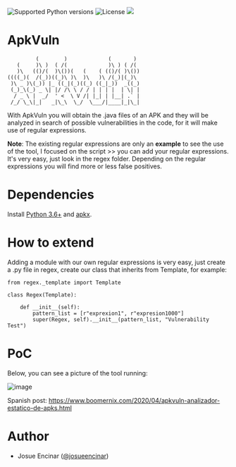 ![Supported Python versions](https://img.shields.io/badge/python-3.6+-blue.svg?style=flat-square&logo=python)
![License](https://img.shields.io/badge/license-GNU-green.svg?style=flat-square&logo=gnu)
![](https://img.shields.io/badge/Works%20in%20Linux-purple.svg?style=flat-square&logo=debian)

# ApkVuln

```
         (        )             (       ) 
   (     )\ )  ( /(             )\ ) ( /( 
   )\   (()/(  )\())(   (    ( (()/( )\())
((((_)(  /(_))((_)\ )\  )\   )\ /(_)|(_)\ 
 )\ _ )\(_)) |_ ((_|(_)((_) ((_|_))  _((_)
 (_)_\(_) _ \| |/ /\ \ / / | | | |  | \| |
  / _ \ |  _/  ' <  \ V /| |_| | |__| .` |
 /_/ \_\|_|   _|\_\  \_/  \___/|____|_|\_|

```

With ApkVuln you will obtain the .java files of an APK and they will be analyzed in search of possible vulnerabilities in the code, for it will make use of regular expressions.

 **Note**: The existing regular expressions are only an **example** to see the use of the tool, I focused on the script >> you can add your regular expressions. It's very easy, just look in the regex folder. Depending on the regular expressions you will find more or less false positives.

# Dependencies

Install [Python 3.6+](https://www.python.org/) and [apkx](https://github.com/b-mueller/apkx).

# How to extend

Adding a module with our own regular expressions is very easy, just create a .py file in regex, create our class that inherits from Template, for example:

```
from regex._template import Template

class Regex(Template):

    def __init__(self):
        pattern_list = [r"exprexion1", r"expresion1000"]
        super(Regex, self).__init__(pattern_list, "Vulnerability Test")

```

# PoC

Below, you can see a picture of the tool running:

![image](https://user-images.githubusercontent.com/16885065/120806707-7b7be880-c547-11eb-8ff7-4716665b3338.png)

Spanish post: https://www.boomernix.com/2020/04/apkvuln-analizador-estatico-de-apks.html

 # Author 
 
 * Josue Encinar ([@josueencinar](https://twitter.com/josueencinar))
